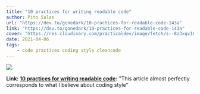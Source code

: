 ```yaml
---
title: "10 practices for writing readable code"
author: Pito Salas
url: "https://dev.to/gonedark/10-practices-for-readable-code-143a" 
link: "https://dev.to/gonedark/10-practices-for-readable-code-143a" 
cover: "https://res.cloudinary.com/practicaldev/image/fetch/s--8z3xgv1U--/c_imagga_scale,f_auto,fl_progressive,h_500,q_auto,w_1000/https://thepracticaldev.s3.amazonaws.com/i/lk3i1t3mltxen8bk0epo.png" 
date: 2021-04-06
tags:
    - code practices coding style cleancode
---
```

<img class="cover" src=https://res.cloudinary.com/practicaldev/image/fetch/s--8z3xgv1U--/c_imagga_scale,f_auto,fl_progressive,h_500,q_auto,w_1000/https://thepracticaldev.s3.amazonaws.com/i/lk3i1t3mltxen8bk0epo.png>

**Link: [10 practices for writing readable code](https://dev.to/gonedark/10-practices-for-readable-code-143a):** "This article almost perfectly corresponds to what I believe about coding style"


